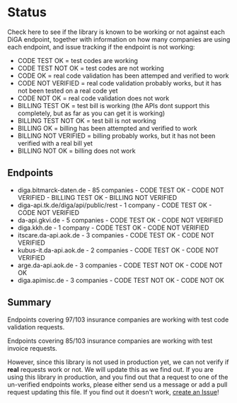 # Status

Check here to see if the library is known to be working or not against each DiGA endpoint, 
together with information on how many companies are using each endpoint, and issue tracking if the endpoint is not working:

- CODE TEST OK = test codes are working
- CODE TEST NOT OK = test codes are not working
- CODE OK = real code validation has been attemped and verified to work
- CODE NOT VERIFIED = real code validation probably works, but it has not been tested on a real code yet
- CODE NOT OK = real code validation does not work
- BILLING TEST OK = test bill is working (the APIs dont support this completely, but as far as you can get it is working)
- BILLING TEST NOT OK = test bill is not working
- BILLING OK = billing has been attempted and verified to work
- BILLING NOT VERIFIED = billing probably works, but it has not been verified with a real bill yet
- BILLING NOT OK = billing does not work


## Endpoints

- diga.bitmarck-daten.de - 85 companies - CODE TEST OK - CODE NOT VERIFIED - BILLING TEST OK - BILLING NOT VERIFIED
- diga-api.tk.de/diga/api/public/rest - 1 company - CODE TEST OK - CODE NOT VERIFIED
- da-api.gkvi.de - 5 companies - CODE TEST OK - CODE NOT VERIFIED
- diga.kkh.de - 1 company - CODE TEST OK - CODE NOT VERIFIED
- itscare.da-api.aok.de - 3 companies - CODE TEST OK - CODE NOT VERIFIED
- kubus-it.da-api.aok.de - 2 companies - CODE TEST OK - CODE NOT VERIFIED
- arge.da-api.aok.de - 3 companies - CODE TEST NOT OK - CODE NOT OK
- diga.apimisc.de - 3 companies - CODE TEST NOT OK - CODE NOT OK

## Summary 

Endpoints covering 97/103 insurance companies are working with test code validation requests.

Endpoints covering 85/103 insurance companies are working with test invoice requests.

However, since this library is not used in production yet, we can not verify if __real__ requests work or not.
We will update this as we find out. If you are using this library in production, and you find out that a request to
one of the un-verified endpoints works, please either send us a message or add a pull request updating this file.
If you find out it doesn't work, [create an Issue](https://github.com/alex-therapeutics/diga-api-client/issues/new/choose)!
